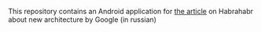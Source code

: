 This repository contains an Android application for [the article](https://habrahabr.ru/post/329990/) on Habrahabr about new architecture by Google (in russian)